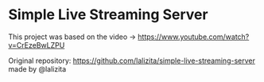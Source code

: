 # Simple Live Streaming Server

This project was based on the video -> https://www.youtube.com/watch?v=CrEzeBwLZPU

Original repository: https://github.com/lalizita/simple-live-streaming-server made by @lalizita
